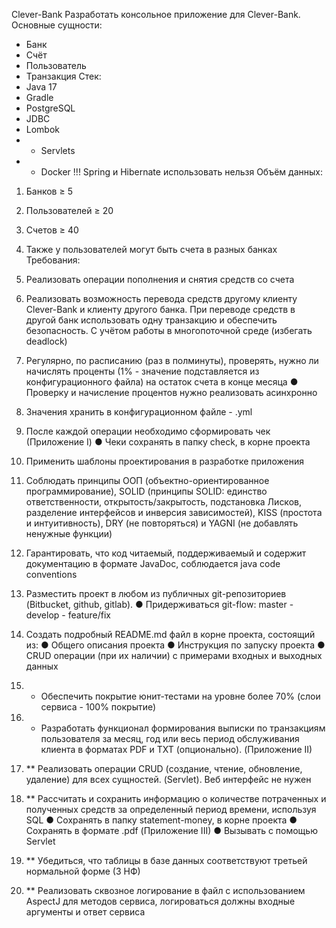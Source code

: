 Clever-Bank
Разработать консольное приложение для Clever-Bank.
Основные сущности:
- Банк
- Счёт
- Пользователь
- Транзакция
Стек:
- Java 17
- Gradle
- PostgreSQL
- JDBC
- Lombok
- * Servlets
- * Docker
!!! Spring и Hibernate использовать нельзя
Объём данных:
1. Банков ≥ 5
2. Пользователей ≥ 20
3. Счетов ≥ 40
4. Также у пользователей могут быть счета в разных банках
Требования:
1. Реализовать операции пополнения и снятия средств со счета
2. Реализовать возможность перевода средств другому клиенту Clever-Bank и
клиенту другого банка. При переводе средств в другой банк использовать одну
транзакцию и обеспечить безопасность. С учётом работы в многопоточной среде
(избегать deadlock)
3. Регулярно, по расписанию (раз в полминуты), проверять, нужно ли начислять
проценты (1% - значение подставляется из конфигурационного файла) на остаток
счета в конце месяца
● Проверку и начисление процентов нужно реализовать асинхронно
4. Значения хранить в конфигурационном файле - .yml
5. После каждой операции необходимо сформировать чек (Приложение I)
● Чеки сохранять в папку check, в корне проекта
6. Применить шаблоны проектирования в разработке приложения

7. Соблюдать принципы ООП (объектно-ориентированное программирование), SOLID
(принципы SOLID: единство ответственности, открытость/закрытость, подстановка
Лисков, разделение интерфейсов и инверсия зависимостей), KISS (простота и
интуитивность), DRY (не повторяться) и YAGNI (не добавлять ненужные функции)
8. Гарантировать, что код читаемый, поддерживаемый и содержит документацию в
формате JavaDoc, соблюдается java code conventions
9. Разместить проект в любом из публичных git-репозиториев (Bitbucket, github, gitlab).
● Придерживаться git-flow: master - develop - feature/fix
10. Создать подробный README.md файл в корне проекта, состоящий из:
● Общего описания проекта
● Инструкция по запуску проекта
● CRUD операции (при их наличии) с примерами входных и выходных
данных

11. * Обеспечить покрытие юнит-тестами на уровне более 70% (слои сервиса - 100%
покрытие)
12. * Разработать функционал формирования выписки по транзакциям пользователя за
месяц, год или весь период обслуживания клиента в форматах PDF и TXT
(опционально). (Приложение II)
13. ** Реализовать операции CRUD (создание, чтение, обновление, удаление) для всех
сущностей. (Servlet). Веб интерфейс не нужен
14. ** Рассчитать и сохранить информацию о количестве потраченных и полученных
средств за определенный период времени, используя SQL
● Сохранять в папку statement-money, в корне проекта
● Сохранять в формате .pdf (Приложение III)
● Вызывать с помощью Servlet
15. ** Убедиться, что таблицы в базе данных соответствуют третьей нормальной
форме (3 НФ)
16. ** Реализовать сквозное логирование в файл с использованием AspectJ для
методов сервиса, логироваться должны входные аргументы и ответ сервиса
